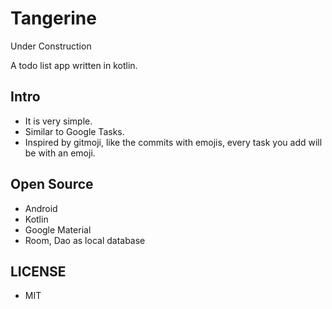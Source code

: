 # Tangerine

Under Construction

A todo list app written in kotlin.

## Intro

- It is very simple.
- Similar to Google Tasks.
- Inspired by gitmoji, like the commits with emojis, every task you add will be with an emoji.

## Open Source

- Android
- Kotlin
- Google Material
- Room, Dao as local database

## LICENSE

- MIT

